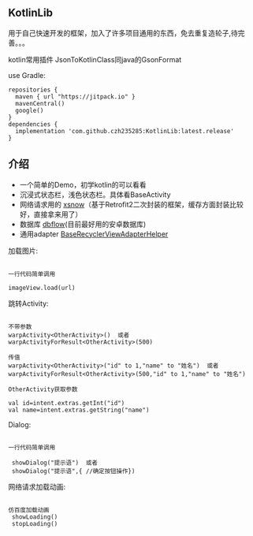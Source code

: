 ## KotlinLib

用于自己快速开发的框架，加入了许多项目通用的东西，免去重复造轮子,待完善。。。

kotlin常用插件 JsonToKotlinClass同java的GsonFormat

use Gradle:

```
repositories {
  maven { url "https://jitpack.io" }
  mavenCentral()
  google()
}
dependencies {
  implementation 'com.github.czh235285:KotlinLib:latest.release'
}
```
## 介绍

* 一个简单的Demo，初学kotlin的可以看看
* 沉浸式状态栏，浅色状态栏。具体看BaseActivity
* 网络请求用的 [xsnow](https://github.com/xiaoyaoyou1212/XSnow)（基于Retrofit2二次封装的框架，缓存方面封装比较好，直接拿来用了）
* 数据库 [dbflow](https://github.com/Raizlabs/DBFlow)(目前最好用的安卓数据库)
* 通用adapter [BaseRecyclerViewAdapterHelper](https://github.com/CymChad/BaseRecyclerViewAdapterHelper)



加载图片:

```

一行代码简单调用

imageView.load(url)  

```

跳转Activity:

```

不带参数
warpActivity<OtherActivity>()  或者
warpActivityForResult<OtherActivity>(500)

传值
warpActivity<OtherActivity>("id" to 1,"name" to "姓名")  或者
warpActivityForResult<OtherActivity>(500,"id" to 1,"name" to "姓名")

OtherActivity获取参数

val id=intent.extras.getInt("id")
val name=intent.extras.getString("name")

```

Dialog:

```

一行代码简单调用

 showDialog("提示语")  或者
 showDialog("提示语",{ //确定按钮操作})

```

网络请求加载动画:

```

仿百度加载动画
 showLoading()
 stopLoading()

```